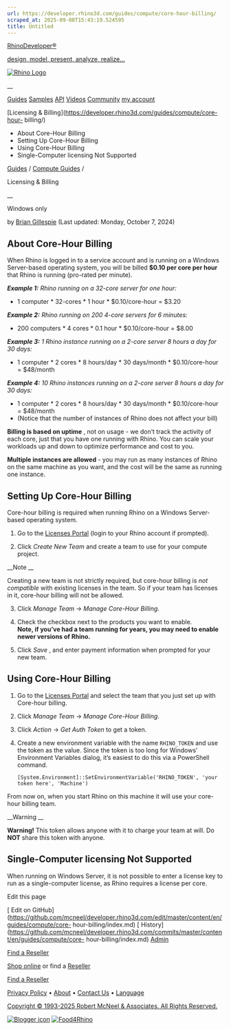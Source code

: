 ```yaml
---
url: https://developer.rhino3d.com/guides/compute/core-hour-billing/
scraped_at: 2025-09-08T15:43:19.524595
title: Untitled
---
```


[RhinoDeveloper®](/)

[design, model, present, analyze, realize...](/)

[![Rhino Logo](https://developer.rhino3d.com/images/rhinodevlogo.png)](/)

__

[Guides](https://developer.rhino3d.com/guides)
[Samples](https://developer.rhino3d.com/samples)
[API](https://developer.rhino3d.com/api)
[Videos](https://developer.rhino3d.com/videos)
[Community](https://discourse.mcneel.com/c/rhino-developer) [my account
](https://www.rhino3d.com/my-account/ "Manage your account, licenses, and
teams")

[Licensing & Billing](https://developer.rhino3d.com/guides/compute/core-hour-
billing/)

  * About Core-Hour Billing
  * Setting Up Core-Hour Billing
  * Using Core-Hour Billing
  * Single-Computer licensing Not Supported

[Guides](https://developer.rhino3d.com/en/guides/) / [Compute
Guides](https://developer.rhino3d.com/en/guides/compute/) /

Licensing & Billing

__

Windows only

by [Brian Gillespie](https://discourse.mcneel.com/u/brian/) (Last updated:
Monday, October 7, 2024)

## About Core-Hour Billing

When Rhino is logged in to a service account and is running on a Windows
Server-based operating system, you will be billed **$0.10 per core per hour**
that Rhino is running (pro-rated per minute).

_**Example 1:** Rhino running on a 32-core server for one hour:_

  * 1 computer * 32-cores * 1 hour * $0.10/core-hour = $3.20

_**Example 2:** Rhino running on 200 4-core servers for 6 minutes:_

  * 200 computers * 4 cores * 0.1 hour * $0.10/core-hour = $8.00

_**Example 3:** 1 Rhino instance running on a 2-core server 8 hours a day for
30 days:_

  * 1 computer * 2 cores * 8 hours/day * 30 days/month * $0.10/core-hour = $48/month

_**Example 4:** 10 Rhino instances running on a 2-core server 8 hours a day
for 30 days:_

  * 1 computer * 2 cores * 8 hours/day * 30 days/month * $0.10/core-hour = $48/month
  * (Notice that the number of instances of Rhino does not affect your bill)

**Billing is based on uptime** , not on usage - we don’t track the activity of
each core, just that you have one running with Rhino. You can scale your
workloads up and down to optimize performance and cost to you.

**Multiple instances are allowed** \- you may run as many instances of Rhino
on the same machine as you want, and the cost will be the same as running one
instance.

## Setting Up Core-Hour Billing

Core-hour billing is required when running Rhino on a Windows Server-based
operating system.

  1. Go to the [Licenses Portal](https://www.rhino3d.com/licenses?_forceEmpty=true) (login to your Rhino account if prompted).

  2. Click _Create New Team_ and create a team to use for your compute project. 

__Note __

Creating a new team is not strictly required, but core-hour billing is _not
compatible_ with existing licenses in the team. So if your team has licenses
in it, core-hour billing will not be allowed.

  3. Click _Manage Team_ -> _Manage Core-Hour Billing_.

  4. Check the checkbox next to the products you want to enable.   
**Note, if you’ve had a team running for years, you may need to enable newer
versions of Rhino.**

  5. Click _Save_ , and enter payment information when prompted for your new team.

## Using Core-Hour Billing

  1. Go to the [Licenses Portal](https://www.rhino3d.com/licenses?_forceEmpty=true) and select the team that you just set up with Core-hour billing.

  2. Click _Manage Team_ -> _Manage Core-Hour Billing_.

  3. Click _Action_ -> _Get Auth Token_ to get a token.

  4. Create a new environment variable with the name `RHINO_TOKEN` and use the token as the value. Since the token is too long for Windows’ Environment Variables dialog, it’s easiest to do this via a PowerShell command.
         
         [System.Environment]::SetEnvironmentVariable('RHINO_TOKEN', 'your token here', 'Machine')
         

From now on, when you start Rhino on this machine it will use your core-hour
billing team.

__Warning __

**Warning!** This token allows anyone with it to charge your team at will. Do
**NOT** share this token with anyone.

## Single-Computer licensing Not Supported

When running on Windows Server, it is not possible to enter a license key to
run as a single-computer license, as Rhino requires a license per core.

Edit this page

[ Edit on
GitHub](https://github.com/mcneel/developer.rhino3d.com/edit/master/content/en/guides/compute/core-
hour-billing/index.md) [
History](https://github.com/mcneel/developer.rhino3d.com/commits/master/content/en/guides/compute/core-
hour-billing/index.md) [ Admin](https://developer.rhino3d.com/admin)

[Find a Reseller](https://www.rhino3d.com/sales)

[Shop online](https://www.rhino3d.com/store) or find a
[Reseller](https://www.rhino3d.com/sales)

[Find a Reseller](https://www.rhino3d.com/sales)

[Privacy Policy](https://www.rhino3d.com/privacy) •
[About](https://www.rhino3d.com/mcneel/about) • [Contact
Us](https://www.rhino3d.com/mcneel/contact) • [
Language](https://www.rhino3d.com/language "Change to a different region or
language")

[Copyright © 1993-2025 Robert McNeel & Associates. All Rights
Reserved.](https://www.rhino3d.com/mcneel/about)

[](https://www.facebook.com/McNeelRhinoceros/)
[](https://twitter.com/bobmcneel) [](https://www.linkedin.com/groups/75313/)
[](https://www.youtube.com/user/RhinoGuide/videos) [](https://vimeo.com/rhino)
[![Blogger
icon](https://developer.rhino3d.com/images/blogger.svg)](http://blog.rhino3d.com/)
[![Food4Rhino](https://developer.rhino3d.com/images/f4r_icon_01.svg)](https://www.food4rhino.com)

